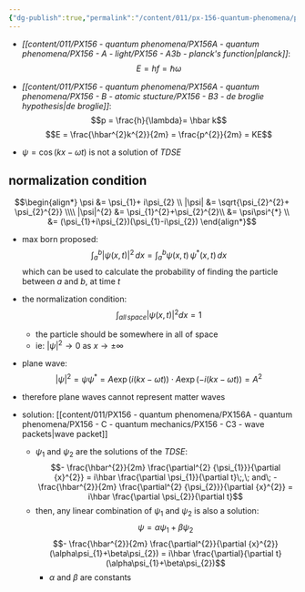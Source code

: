 ```yaml
---
{"dg-publish":true,"permalink":"/content/011/px-156-quantum-phenomena/px-156-a-quantum-phenomena/px-156-c-quantum-mechanics/px-156-c2-matter-waves/","created":"2024-11-25T10:50:32.000+00:00","updated":"2024-11-26T20:01:59.110+00:00"}
---
```



- *[[content/011/PX156 - quantum phenomena/PX156A - quantum phenomena/PX156 - A - light/PX156 - A3b - planck's function\|planck]]*: 
$$E = hf = \hbar \omega$$
- *[[content/011/PX156 - quantum phenomena/PX156A - quantum phenomena/PX156 - B - atomic stucture/PX156 - B3 - de broglie hypothesis\|de broglie]]*: 
$$p = \frac{h}{\lambda}= \hbar k$$
$$E = \frac{\hbar^{2}k^{2}}{2m} = \frac{p^{2}}{2m} = KE$$

- $\psi = \cos(kx-\omega t)$ is not a solution of *TDSE*
## normalization condition
$$\begin{align*}
	\psi &= \psi_{1}+ i\psi_{2} \\
	|\psi| &= \sqrt{\psi_{2}^{2}+ \psi_{2}^{2}} \\\\
	|\psi|^{2} &= \psi_{1}^{2}+\psi_{2}^{2}\\
	&= \psi\psi^{*} \\
	&= (\psi_{1}+i\psi_{2})(\psi_{1}-i\psi_{2})
\end{align*}$$
- max born proposed: 
$$\int_{a}^{b} |\psi(x,t)|^{2}\,dx = \int_{a}^{b} \psi(x,t)\,\psi^{*}(x,t)\,dx$$
	which can be used to calculate the probability of finding the particle between $a$ and $b$, at time $t$
- the normalization condition: 
$$\int_{all\, space} |\psi(x,t)|^{2}dx =1$$
	- the particle should be somewhere in all of space
	- ie: $|\psi|^{2}\to0$ as $x \to\pm\infty$

- plane wave: 
$$|\psi|^{2}= \psi\psi^{*} = A\exp(i(kx-\omega t)) \cdot A\exp(-i(kx-\omega t)) = A^{2}$$
- therefore plane waves cannot represent matter waves

- solution: [[content/011/PX156 - quantum phenomena/PX156A - quantum phenomena/PX156 - C - quantum mechanics/PX156 - C3 - wave packets\|wave packet]]
	- $\psi_{1}$ and $\psi_{2}$ are the solutions of the *TDSE*: 
	$$- \frac{\hbar^{2}}{2m} \frac{\partial^{2} {\psi_{1}}}{\partial {x}^{2}} = i\hbar \frac{\partial \psi_{1}}{\partial t}\;,\; and\; - \frac{\hbar^{2}}{2m} \frac{\partial^{2} {\psi_{2}}}{\partial {x}^{2}} = i\hbar \frac{\partial \psi_{2}}{\partial t}$$
	- then, any linear combination of $\psi_{1}$ and $\psi_{2}$ is also a solution: 
	$$\psi = \alpha\psi_{1}+\beta\psi_{2}$$ $$- \frac{\hbar^{2}}{2m} \frac{\partial^{2}}{\partial {x}^{2}}(\alpha\psi_{1}+\beta\psi_{2}) = i\hbar \frac{\partial}{\partial t}(\alpha\psi_{1}+\beta\psi_{2})$$
		- $\alpha$ and $\beta$ are constants